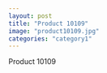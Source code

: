 ```yaml
---
layout: post
title: "Product 10109"
image: "product10109.jpg"
categories: "category1"
---
```

Product 10109
